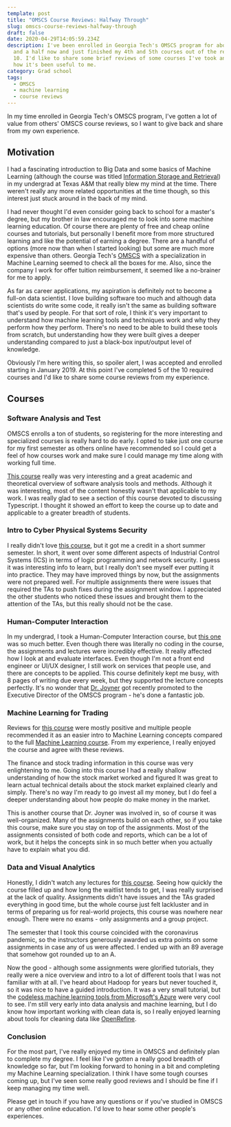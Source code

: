 ```yaml
---
template: post
title: "OMSCS Course Reviews: Halfway Through"
slug: omscs-course-reviews-halfway-through
draft: false
date: 2020-04-29T14:05:59.234Z
description: I've been enrolled in Georgia Tech's OMSCS program for about a year
  and a half now and just finished my 4th and 5th courses out of the required
  10. I'd like to share some brief reviews of some courses I've took and share
  how it's been useful to me.
category: Grad school
tags:
  - OMSCS
  - machine learning
  - course reviews
---
```

In my time enrolled in Georgia Tech's OMSCS program, I've gotten a lot of value from others' OMSCS course reviews, so I want to give back and share from my own experience.

## Motivation

I had a fascinating introduction to Big Data and some basics of Machine Learning (although the course was titled [Information Storage and Retrieval](http://courses.cse.tamu.edu/caverlee/csce470_2014/index.html)) in my undergrad at Texas A&M that really blew my mind at the time. There weren't really any more related opportunities at the time though, so this interest just stuck around in the back of my mind.

I had never thought I'd even consider going back to school for a master's degree, but my brother in law encouraged me to look into some machine learning education. Of course there are plenty of free and cheap online courses and tutorials, but personally I benefit more from more structured learning and like the potential of earning a degree. There are a handful of options (more now than when I started looking) but some are much more expensive than others. Georgia Tech's [OMSCS](https://www.omscs.gatech.edu/specialization-machine-learning) with a specialization in Machine Learning seemed to check all the boxes for me. Also, since the company I work for offer tuition reimbursement, it seemed like a no-brainer for me to apply.

As far as career applications, my aspiration is definitely not to become a full-on data scientist. I love building software too much and although data scientists do write some code, it really isn't the same as building software that's used by people. For that sort of role, I think it's very important to understand how machine learning tools and techniques work and why they perform how they perform. There's no need to be able to build these tools from scratch, but understanding how they were built gives a deeper understanding compared to just a black-box input/output level of knowledge.

Obviously I'm here writing this, so spoiler alert, I was accepted and enrolled starting in January 2019. At this point I've completed 5 of the 10 required courses and I'd like to share some course reviews from my experience.

## Courses

### Software Analysis and Test

OMSCS enrolls a ton of students, so registering for the more interesting and specialized courses is really hard to do early. I opted to take just one course for my first semester as others online have recommended so I could get a feel of how courses work and make sure I could manage my time along with working full time.

[This course](https://www.omscs.gatech.edu/cs-6340-software-analysis) really was very interesting and a great academic and theoretical overview of software analysis tools and methods. Although it was interesting, most of the content honestly wasn't that applicable to my work. I was really glad to see a section of this course devoted to discussing Typescript. I thought it showed an effort to keep the course up to date and applicable to a greater breadth of students.

### Intro to Cyber Physical Systems Security

I really didn't love [this course](https://www.omscs.gatech.edu/cs-8803-special-topics-cyber-physical-systems), but it got me a credit in a short summer semester. In short, it went over some different aspects of Industrial Control Systems (ICS) in terms of logic programming and network security. I guess it was interesting info to learn, but I really don't see myself ever putting it into practice. They may have improved things by now, but the assignments were not prepared well. For multiple assignments there were issues that required the TAs to push fixes during the assignment window. I appreciated the other students who noticed these issues and brought them to the attention of the TAs, but this really should not be the case.

### Human-Computer Interaction

In my undergrad, I took a Human-Computer Interaction course, but [this one](https://www.omscs.gatech.edu/cs-6750-human-computer-interaction) was so much better. Even though there was literally no coding in the course, the assignments and lectures were incredibly effective. It really affected how I look at and evaluate interfaces. Even though I'm not a front end engineer or UI/UX designer, I still work on services that people use, and there are concepts to be applied. This course definitely kept me busy, with 8 pages of writing due every week, but they supported the lecture concepts perfectly. It's no wonder that [Dr. Joyner](https://www.cc.gatech.edu/people/david-joyner) got recently promoted to the Executive Director of the OMSCS program - he's done a fantastic job.

### Machine Learning for Trading

Reviews for [this course](https://www.omscs.gatech.edu/cs-7646-machine-learning-trading) were mostly positive and multiple people recommended it as an easier intro to Machine Learning concepts compared to the full [Machine Learning course](https://www.omscs.gatech.edu/cs-7641-machine-learning). From my experience, I really enjoyed the course and agree with these reviews.

The finance and stock trading information in this course was very enlightening to me. Going into this course I had a really shallow understanding of how the stock market worked and figured It was great to learn actual technical details about the stock market explained clearly and simply. There's no way I'm ready to go invest all my money, but I do feel a deeper understanding about how people do make money in the market.

This is another course that Dr. Joyner was involved in, so of course it was well-organized. Many of the assignments build on each other, so if you take this course, make sure you stay on top of the assignments. Most of the assignments consisted of both code and reports, which can be a lot of work, but it helps the concepts sink in so much better when you actually have to explain what you did. 

### Data and Visual Analytics

Honestly, I didn't watch any lectures for [this course](https://www.omscs.gatech.edu/cse-6242-data-visual-analytics). Seeing how quickly the course filled up and how long the waitlist tends to get, I was really surprised at the lack of quality. Assignments didn't have issues and the TAs graded everything in good time, but the whole course just felt lackluster and in terms of preparing us for real-world projects, this course was nowhere near enough. There were no exams - only assignments and a group project.

The semester that I took this course coincided with the coronavirus pandemic, so the instructors generously awarded us extra points on some assignments in case any of us were affected. I ended up with an 89 average that somehow got rounded up to an A.

Now the good - although some assignments were glorified tutorials, they really were a nice overview and intro to a lot of different tools that I was not familiar with at all. I've heard about Hadoop for years but never touched it, so it was nice to have a guided introduction. It was a very small tutorial, but the [codeless machine learning tools from Microsoft's Azure](https://azure.microsoft.com/en-us/services/machine-learning/#features) were very cool to see. I'm still very early into data analysis and machine learning, but I do know how important working with clean data is, so I really enjoyed learning about tools for cleaning data like [OpenRefine](https://openrefine.org/).

### Conclusion

For the most part, I've really enjoyed my time in OMSCS and definitely plan to complete my degree. I feel like I've gotten a really good breadth of knowledge so far, but I'm looking forward to honing in a bit and completing my Machine Learning specialization. I think I have some tough courses coming up, but I've seen some really good reviews and I should be fine if I keep managing my time well.

Please get in touch if you have any questions or if you've studied in OMSCS or any other online education. I'd love to hear some other people's experiences.